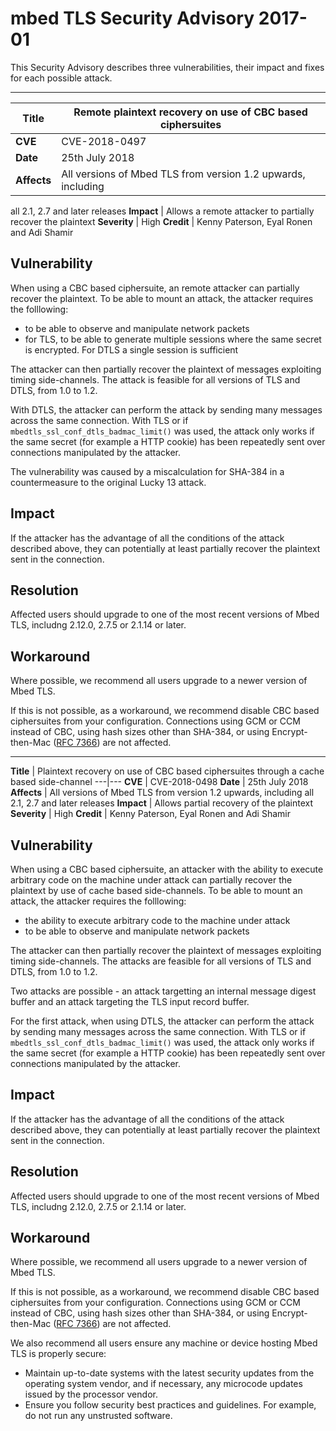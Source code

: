 # mbed TLS Security Advisory 2017-01

This Security Advisory describes three vulnerabilities, their impact and fixes
for each possible attack.

* * *

**Title** |  Remote plaintext recovery on use of CBC based ciphersuites
---|---
**CVE** |  CVE-2018-0497
**Date** |  25th July 2018
**Affects** |  All versions of Mbed TLS from version 1.2 upwards, including
all 2.1, 2.7 and later releases
**Impact** |  Allows a remote attacker to partially recover the plaintext
**Severity** |  High
**Credit** |  Kenny Paterson, Eyal Ronen and Adi Shamir

## Vulnerability

When using a CBC based ciphersuite, an remote attacker can partially recover
the plaintext. To be able to mount an attack, the attacker requires the
folllowing:

  * to be able to observe and manipulate network packets
  * for TLS, to be able to generate multiple sessions where the same secret is encrypted. For DTLS a single session is sufficient

The attacker can then partially recover the plaintext of messages exploiting
timing side-channels. The attack is feasible for all versions of TLS and DTLS,
from 1.0 to 1.2.

With DTLS, the attacker can perform the attack by sending many messages across
the same connection. With TLS or if `mbedtls_ssl_conf_dtls_badmac_limit()` was
used, the attack only works if the same secret (for example a HTTP cookie) has
been repeatedly sent over connections manipulated by the attacker.

The vulnerability was caused by a miscalculation for SHA-384 in a
countermeasure to the original Lucky 13 attack.

## Impact

If the attacker has the advantage of all the conditions of the attack
described above, they can potentially at least partially recover the plaintext
sent in the connection.

## Resolution

Affected users should upgrade to one of the most recent versions of Mbed TLS,
includng 2.12.0, 2.7.5 or 2.1.14 or later.

## Workaround

Where possible, we recommend all users upgrade to a newer version of Mbed TLS.

If this is not possible, as a workaround, we recommend disable CBC based
ciphersuites from your configuration. Connections using GCM or CCM instead of
CBC, using hash sizes other than SHA-384, or using Encrypt-then-Mac ([RFC
7366](https://tools.ietf.org/html/rfc7366)) are not affected.

* * *

**Title** |  Plaintext recovery on use of CBC based ciphersuites through a
cache based side-channel
---|---
**CVE** |  CVE-2018-0498
**Date** |  25th July 2018
**Affects** |  All versions of Mbed TLS from version 1.2 upwards, including
all 2.1, 2.7 and later releases
**Impact** |  Allows partial recovery of the plaintext
**Severity** |  High
**Credit** |  Kenny Paterson, Eyal Ronen and Adi Shamir

## Vulnerability

When using a CBC based ciphersuite, an attacker with the ability to execute
arbitrary code on the machine under attack can partially recover the plaintext
by use of cache based side-channels. To be able to mount an attack, the
attacker requires the folllowing:

  * the ability to execute arbitrary code to the machine under attack
  * to be able to observe and manipulate network packets

The attacker can then partially recover the plaintext of messages exploiting
timing side-channels. The attacks are feasible for all versions of TLS and
DTLS, from 1.0 to 1.2.

Two attacks are possible - an attack targetting an internal message digest
buffer and an attack targeting the TLS input record buffer.

For the first attack, when using DTLS, the attacker can perform the attack by
sending many messages across the same connection. With TLS or if
`mbedtls_ssl_conf_dtls_badmac_limit()` was used, the attack only works if the
same secret (for example a HTTP cookie) has been repeatedly sent over
connections manipulated by the attacker.

## Impact

If the attacker has the advantage of all the conditions of the attack
described above, they can potentially at least partially recover the plaintext
sent in the connection.

## Resolution

Affected users should upgrade to one of the most recent versions of Mbed TLS,
includng 2.12.0, 2.7.5 or 2.1.14 or later.

## Workaround

Where possible, we recommend all users upgrade to a newer version of Mbed TLS.

If this is not possible, as a workaround, we recommend disable CBC based
ciphersuites from your configuration. Connections using GCM or CCM instead of
CBC, using hash sizes other than SHA-384, or using Encrypt-then-Mac ([RFC
7366](https://tools.ietf.org/html/rfc7366)) are not affected.

We also recommend all users ensure any machine or device hosting Mbed TLS is
properly secure:

  * Maintain up-to-date systems with the latest security updates from the operating system vendor, and if necessary, any microcode updates issued by the processor vendor.
  * Ensure you follow security best practices and guidelines. For example, do not run any unstrusted software.
